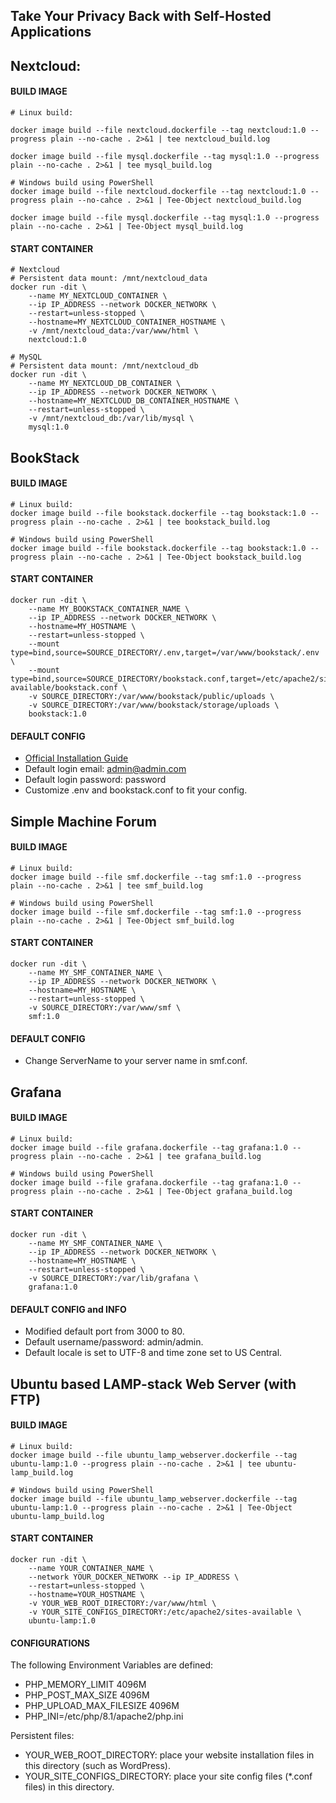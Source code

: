 ## Take Your Privacy Back with Self-Hosted Applications

## Nextcloud:

#### BUILD IMAGE

```
# Linux build:

docker image build --file nextcloud.dockerfile --tag nextcloud:1.0 --progress plain --no-cache . 2>&1 | tee nextcloud_build.log

docker image build --file mysql.dockerfile --tag mysql:1.0 --progress plain --no-cache . 2>&1 | tee mysql_build.log

# Windows build using PowerShell
docker image build --file nextcloud.dockerfile --tag nextcloud:1.0 --progress plain --no-cahce . 2>&1 | Tee-Object nextcloud_build.log

docker image build --file mysql.dockerfile --tag mysql:1.0 --progress plain --no-cache . 2>&1 | Tee-Object mysql_build.log
```

#### START CONTAINER

```
# Nextcloud
# Persistent data mount: /mnt/nextcloud_data
docker run -dit \
    --name MY_NEXTCLOUD_CONTAINER \
    --ip IP_ADDRESS --network DOCKER_NETWORK \
    --restart=unless-stopped \
    --hostname=MY_NEXTCLOUD_CONTAINER_HOSTNAME \
    -v /mnt/nextcloud_data:/var/www/html \
    nextcloud:1.0

# MySQL
# Persistent data mount: /mnt/nextcloud_db
docker run -dit \
    --name MY_NEXTCLOUD_DB_CONTAINER \
    --ip IP_ADDRESS --network DOCKER_NETWORK \
    --hostname=MY_NEXTCLOUD_DB_CONTAINER_HOSTNAME \
    --restart=unless-stopped \
    -v /mnt/nextcloud_db:/var/lib/mysql \
    mysql:1.0
```

## BookStack

#### BUILD IMAGE

```
# Linux build:
docker image build --file bookstack.dockerfile --tag bookstack:1.0 --progress plain --no-cache . 2>&1 | tee bookstack_build.log

# Windows build using PowerShell
docker image build --file bookstack.dockerfile --tag bookstack:1.0 --progress plain --no-cache . 2>&1 | Tee-Object bookstack_build.log
```

#### START CONTAINER

```
docker run -dit \
    --name MY_BOOKSTACK_CONTAINER_NAME \
    --ip IP_ADDRESS --network DOCKER_NETWORK \
    --hostname=MY_HOSTNAME \
    --restart=unless-stopped \
    --mount type=bind,source=SOURCE_DIRECTORY/.env,target=/var/www/bookstack/.env \
    --mount type=bind,source=SOURCE_DIRECTORY/bookstack.conf,target=/etc/apache2/sites-available/bookstack.conf \
    -v SOURCE_DIRECTORY:/var/www/bookstack/public/uploads \
    -v SOURCE_DIRECTORY:/var/www/bookstack/storage/uploads \
    bookstack:1.0
```

#### DEFAULT CONFIG

- [Official Installation Guide](https://www.bookstackapp.com/docs/admin/installation/#manual)
- Default login email: admin@admin.com
- Default login password: password
- Customize .env and bookstack.conf to fit your config.

## Simple Machine Forum

#### BUILD IMAGE

```
# Linux build:
docker image build --file smf.dockerfile --tag smf:1.0 --progress plain --no-cache . 2>&1 | tee smf_build.log

# Windows build using PowerShell
docker image build --file smf.dockerfile --tag smf:1.0 --progress plain --no-cache . 2>&1 | Tee-Object smf_build.log
```

#### START CONTAINER

```
docker run -dit \
    --name MY_SMF_CONTAINER_NAME \
    --ip IP_ADDRESS --network DOCKER_NETWORK \
    --hostname=MY_HOSTNAME \
    --restart=unless-stopped \
    -v SOURCE_DIRECTORY:/var/www/smf \
    smf:1.0
```

#### DEFAULT CONFIG

- Change ServerName to your server name in smf.conf.

## Grafana

#### BUILD IMAGE

```
# Linux build:
docker image build --file grafana.dockerfile --tag grafana:1.0 --progress plain --no-cache . 2>&1 | tee grafana_build.log

# Windows build using PowerShell
docker image build --file grafana.dockerfile --tag grafana:1.0 --progress plain --no-cache . 2>&1 | Tee-Object grafana_build.log
```

#### START CONTAINER

```
docker run -dit \
    --name MY_SMF_CONTAINER_NAME \
    --ip IP_ADDRESS --network DOCKER_NETWORK \
    --hostname=MY_HOSTNAME \
    --restart=unless-stopped \
    -v SOURCE_DIRECTORY:/var/lib/grafana \
    grafana:1.0
```

#### DEFAULT CONFIG and INFO

- Modified default port from 3000 to 80.
- Default username/password: admin/admin.
- Default locale is set to UTF-8 and time zone set to US Central.


## Ubuntu based LAMP-stack Web Server (with FTP)

#### BUILD IMAGE

```
# Linux build:
docker image build --file ubuntu_lamp_webserver.dockerfile --tag ubuntu-lamp:1.0 --progress plain --no-cache . 2>&1 | tee ubuntu-lamp_build.log

# Windows build using PowerShell
docker image build --file ubuntu_lamp_webserver.dockerfile --tag ubuntu-lamp:1.0 --progress plain --no-cache . 2>&1 | Tee-Object ubuntu-lamp_build.log
```

#### START CONTAINER

```
docker run -dit \
    --name YOUR_CONTAINER_NAME \
    --network YOUR_DOCKER_NETWORK --ip IP_ADDRESS \
    --restart=unless-stopped \
    --hostname=YOUR_HOSTNAME \
    -v YOUR_WEB_ROOT_DIRECTORY:/var/www/html \
    -v YOUR_SITE_CONFIGS_DIRECTORY:/etc/apache2/sites-available \
    ubuntu-lamp:1.0
```

#### CONFIGURATIONS

The following Environment Variables are defined:
- PHP_MEMORY_LIMIT 4096M
- PHP_POST_MAX_SIZE 4096M
- PHP_UPLOAD_MAX_FILESIZE 4096M
- PHP_INI=/etc/php/8.1/apache2/php.ini

Persistent files:
- YOUR_WEB_ROOT_DIRECTORY: place your website installation files in this directory (such as WordPress).
- YOUR_SITE_CONFIGS_DIRECTORY: place your site config files (*.conf files) in this directory.